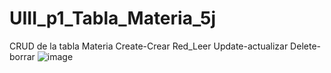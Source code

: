 # UIII_p1_Tabla_Materia_5j
CRUD de la tabla Materia Create-Crear Red_Leer   Update-actualizar Delete-borrar
 ![image](https://github.com/user-attachments/assets/7a34a363-694b-4d6d-9381-c876e1bc2118)
